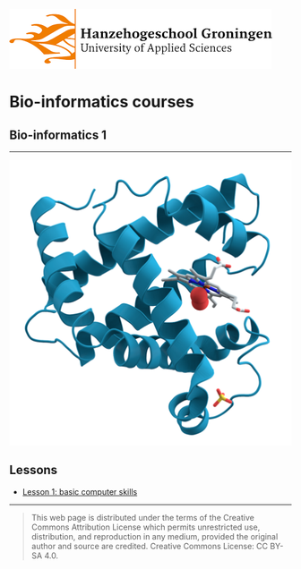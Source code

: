 ![Hanze](../hanze/hanze.png)

# Bio-informatics courses

## Bio-informatics 1
---

![Pic](./pics/fig1.png)

## Lessons
- [Lesson 1: basic computer skills](./basic_skills/basic_skills.md)

--- 


>This web page is distributed under the terms of the Creative Commons Attribution License which permits unrestricted use, distribution, and reproduction in any medium, provided the original author and source are credited.
>Creative Commons License: CC BY-SA 4.0.

